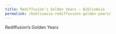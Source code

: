 ```yaml
---
title: Rediffusion’s Golden Years – BiblioAsia
permalink: /biblioasia-rediffusions-golden-years/
---
```


Rediffusion’s Golden Years